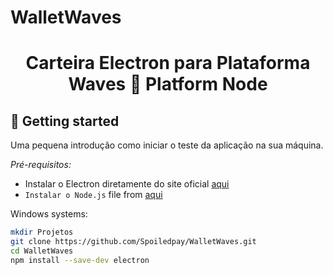 # WalletWaves


<h1 align="center"> Carteira Electron para Plataforma Waves 🔷 Platform Node</h1>

## 🚀️ Getting started

Uma pequena introdução como iniciar o teste da aplicação na sua máquina. 

*Pré-requisitos:*
- Instalar o Electron diretamente do site oficial [aqui](https://www.electronjs.org/docs/tutorial/first-app#installing-electron)
- `Instalar o Node.js` file from [aqui](https://nodejs.org/en/download/) 

Windows systems:
```bash
mkdir Projetos
git clone https://github.com/Spoiledpay/WalletWaves.git
cd WalletWaves
npm install --save-dev electron
